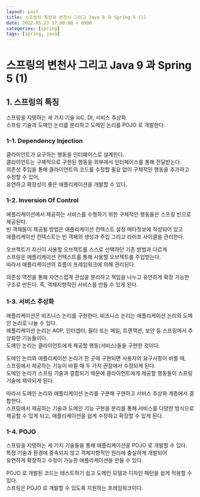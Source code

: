 ```yaml
---
layout: post
title: 스프링의 특징과 변천사 그리고 Java 9 과 Spring 5 (1)
date: 2022-05-23 17:00:00 + 0900
categories: [spring]
tags: [spring, java]
---
```


# 스프링의 변천사 그리고 Java 9 과 Spring 5 (1)

## 1. 스프링의 특징
스프링을 지탱하는 세 가지 기술 IoC, DI, 서비스 추상화.     
스프링 기술과 도메인 논리를 분리하고 도메인 논리를 POJO 로 개발한다.

### 1-1. Dependency Injection
클라이언트가 요구하는 행동을 인터페이스로 설계한다.    
클라이언트는 구체적으로 구현된 행동을 외부에서 인터페이스를 통해 전달받는다.    
의존성 주입을 통해 클라이언트의 코드를 수정할 필요 없이 구체적인 행동을 추가하고 수정할 수 있어,    
유연하고 확장성이 좋은 애플리케이션을 개발할 수 있다.    

### 1-2. Inversion Of Control
애플리케이션에서 제공하는 서비스를 수행하기 위한 구체적인 행동들은 스프링 빈으로 제공된다.    
빈 객체들이 제공될 방법은 애플리케이션 컨텍스트 설정 메타정보에 작성되어 있고    
애플리케이션 컨텍스트는 빈 객체의 생성과 주입 그리고 라이프 사이클을 관리한다.    

오브젝트가 자신이 사용할 오브젝트를 스스로 선택하던 기존 방법과 다르게   
스프링은 애플리케이션 컨텍스트를 통해 사용할 오브젝트를 주입받는다.   
따라서 애플리케이션의 흐름이 프레임워크에 의해 관리된다.   

의존성 역전을 통해 자연스럽게 관심을 분리하고 책임을 나누고 유연하게 확장 가능한 구조로 만든다.
즉, 객체지향적인 서비스를 만들 수 있게 된다.

### 1-3. 서비스 추상화
애플리케이션은 비즈니스 논리를 구현한다. 비즈니스 논리는 애플리케이션 논리와 도메인 논리로 나눌 수 있다.    
애플리케이션 논리는 AOP, 인터셉터, 필터 또는 메일, 트랜잭션, 보안 등 스프링에서 추상화한 기능들이다.    
도메인 논리는 클라이언트에게 제공할 행동(서비스)들을 구현한 것이다.    

도메인 논리와 애플리케이션 논리가 한 곳에 구현되면 사용자의 요구사항이 바뀔 때,   
스프링에서 제공하는 기능이 바뀔 때 두 가지 관점에서 수정되게 된다.     
도메인 논리가 스프링 기술과 결합되기 때문에 클라이언트에게 제공할 행동들이 스프링 기술에 제약되게 된다.   

따라서 도메인 논리와 애플리케이션 논리를 구분해 구현하고 서비스 추상화 계층에서 결합한다.    
스프링에서 제공하는 기술과 도메인 기능 구현을 분리를 통해 서비스를 다양한 방식으로 제공할 수 있게 되고,
애플리케이션을 쉽게 수정하고 확장할 수 있게 된다.

### 1-4. POJO
스프링을 지탱하는 세 가지 기술들을 통해 애플리케이션을 POJO 로 개발할 수 있다.   
특정 기술과 환경에 종속되지 않고 객체지향적인 원리에 충실하게 개발되어    
유연하게 확장하고 수정이 가능한 애플리케이션을 만들 수 있다.    

POJO 로 개발된 코드는 테스트하기 쉽고 도메인 모델과 디자인 패턴을 쉽게 적용할 수 있다.    
스프링은 POJO 로 개발할 수 있도록 지원하는 프레임워크이다.
